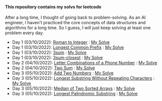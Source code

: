 #### This repository contains my solvs for leetcode
After a long time, I thought of going back to problem-solving. As an AI engineer, I haven't practiced the core concepts  of data structures and algorithms for a long time.
So I guess, I will just keep solving at least one problem every day.


- Day 1 (03/10/2022): [Roman to Integer](https://leetcode.com/problems/roman-to-integer/) : [My Solve](https://github.com/Sifat-Ahmed/leetcode-solve/blob/main/13.roman_to_int.py)
- Day 1 (03/10/2022): [Longest Common Prefix](https://leetcode.com/problems/longest-common-prefix) : [My Solve](https://github.com/Sifat-Ahmed/leetcode-solve/blob/main/17.longestcommonprefix.py)
- Day 1 (03/10/2022): [3sum](https://leetcode.com/problems/3sum) : [My Solve](https://github.com/Sifat-Ahmed/leetcode-solve/blob/main/15.3sum.py)
- Day 1 (03/10/2022): [3sum-closest](https://leetcode.com/problems/3sum-closest) : [My Solve](https://github.com/Sifat-Ahmed/leetcode-solve/blob/main/16.3sum-closest.py)
- Day 2 (04/10/2022): [Letter Combinations of a Phone Number](https://leetcode.com/problems/letter-combinations-of-a-phone-number) : [My Solve](https://github.com/Sifat-Ahmed/leetcode-solve/blob/main/14.letter-combination-phn.py)
- Day 2 (04/10/2022): [Two Sum](https://leetcode.com/problems/two-sum/) : [My Solve](https://github.com/Sifat-Ahmed/leetcode-solve/blob/main/1.two-sum.py)
- Day 3 (05/10/2022): [Add Two Numbers](https://leetcode.com/problems/add-two-numbers/) : [My Solve](https://github.com/Sifat-Ahmed/leetcode-solve/blob/main/2.add-two-numbers.py)
- Day 3 (05/10/2022): [Longest Substring Without Repeating Characters](https://leetcode.com/problems/longest-substring-without-repeating-characters/) : [My Solve](https://github.com/Sifat-Ahmed/leetcode-solve/blob/main/3.longest-substring-without-repeating-characters.py)
- Day 3 (05/10/2022): [Median of Two Sorted Arrays](https://leetcode.com/problems/median-of-two-sorted-arrays/) : [My Solve](https://github.com/Sifat-Ahmed/leetcode-solve/blob/main/4.median-of-two-sorted-arrays.py)
- Day 3 (05/10/2022): [Longest Palindromic Substring](https://leetcode.com/problems/longest-palindromic-substring/) : [My Solve](https://github.com/Sifat-Ahmed/leetcode-solve/blob/main/5.longest-palindromic-substring.py)
